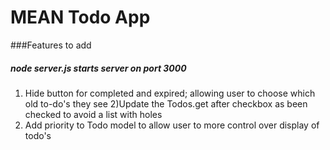 # MEAN Todo App
###Features to add
##### node server.js starts server on port 3000

1) Hide button for completed and expired; allowing user to choose which old to-do's they see
2)Update the Todos.get after checkbox as been checked to avoid a list with holes
3) Add priority to Todo model to allow user to more control over display of todo's
